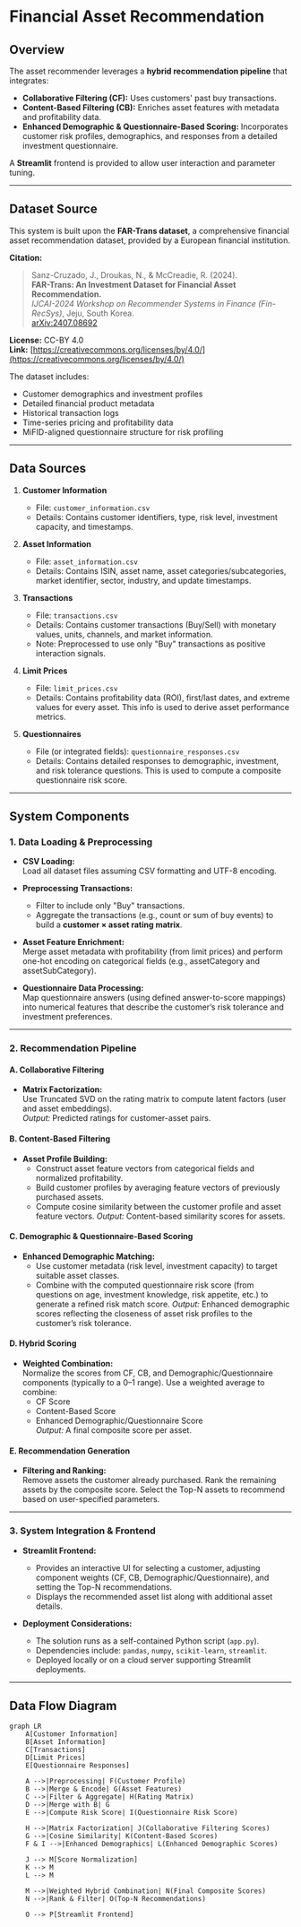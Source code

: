 # Financial Asset Recommendation

## Overview

The asset recommender leverages a **hybrid recommendation pipeline** that integrates:
- **Collaborative Filtering (CF):** Uses customers' past buy transactions.
- **Content-Based Filtering (CB):** Enriches asset features with metadata and profitability data.
- **Enhanced Demographic & Questionnaire-Based Scoring:** Incorporates customer risk profiles, demographics, and responses from a detailed investment questionnaire.

A **Streamlit** frontend is provided to allow user interaction and parameter tuning.

---

## Dataset Source

This system is built upon the **FAR-Trans dataset**, a comprehensive financial asset recommendation dataset, provided by a European financial institution.

**Citation:**

> Sanz-Cruzado, J., Droukas, N., & McCreadie, R. (2024).  
> **FAR-Trans: An Investment Dataset for Financial Asset Recommendation.**  
> *IJCAI-2024 Workshop on Recommender Systems in Finance (Fin-RecSys)*, Jeju, South Korea.  
> [arXiv:2407.08692](https://arxiv.org/abs/2407.08692)

**License:** CC-BY 4.0  
**Link:** [https://creativecommons.org/licenses/by/4.0/](https://creativecommons.org/licenses/by/4.0/)

The dataset includes:
- Customer demographics and investment profiles
- Detailed financial product metadata
- Historical transaction logs
- Time-series pricing and profitability data
- MiFID-aligned questionnaire structure for risk profiling

---

## Data Sources

1. **Customer Information**
   - File: `customer_information.csv`
   - Details: Contains customer identifiers, type, risk level, investment capacity, and timestamps.

2. **Asset Information**
   - File: `asset_information.csv`
   - Details: Contains ISIN, asset name, asset categories/subcategories, market identifier, sector, industry, and update timestamps.

3. **Transactions**
   - File: `transactions.csv`
   - Details: Contains customer transactions (Buy/Sell) with monetary values, units, channels, and market information.
   - Note: Preprocessed to use only "Buy" transactions as positive interaction signals.

4. **Limit Prices**
   - File: `limit_prices.csv`
   - Details: Contains profitability data (ROI), first/last dates, and extreme values for every asset. This info is used to derive asset performance metrics.

5. **Questionnaires**
   - File (or integrated fields): `questionnaire_responses.csv`
   - Details: Contains detailed responses to demographic, investment, and risk tolerance questions. This is used to compute a composite questionnaire risk score.

---

## System Components

### 1. Data Loading & Preprocessing

- **CSV Loading:**  
  Load all dataset files assuming CSV formatting and UTF-8 encoding.

- **Preprocessing Transactions:**  
  - Filter to include only "Buy" transactions.
  - Aggregate the transactions (e.g., count or sum of buy events) to build a **customer × asset rating matrix**.

- **Asset Feature Enrichment:**  
  Merge asset metadata with profitability (from limit prices) and perform one-hot encoding on categorical fields (e.g., assetCategory and assetSubCategory).

- **Questionnaire Data Processing:**  
  Map questionnaire answers (using defined answer-to-score mappings) into numerical features that describe the customer’s risk tolerance and investment preferences.

---

### 2. Recommendation Pipeline

#### A. Collaborative Filtering
- **Matrix Factorization:**  
  Use Truncated SVD on the rating matrix to compute latent factors (user and asset embeddings).  
  _Output:_ Predicted ratings for customer-asset pairs.

#### B. Content-Based Filtering
- **Asset Profile Building:**  
  - Construct asset feature vectors from categorical fields and normalized profitability.
  - Build customer profiles by averaging feature vectors of previously purchased assets.
  - Compute cosine similarity between the customer profile and asset feature vectors.
  _Output:_ Content-based similarity scores for assets.

#### C. Demographic & Questionnaire-Based Scoring
- **Enhanced Demographic Matching:**  
  - Use customer metadata (risk level, investment capacity) to target suitable asset classes.
  - Combine with the computed questionnaire risk score (from questions on age, investment knowledge, risk appetite, etc.) to generate a refined risk match score.
  _Output:_ Enhanced demographic scores reflecting the closeness of asset risk profiles to the customer’s risk tolerance.

#### D. Hybrid Scoring
- **Weighted Combination:**  
  Normalize the scores from CF, CB, and Demographic/Questionnaire components (typically to a 0–1 range).
  Use a weighted average to combine:
  - CF Score
  - Content-Based Score
  - Enhanced Demographic/Questionnaire Score  
  _Output:_ A final composite score per asset.

#### E. Recommendation Generation
- **Filtering and Ranking:**  
  Remove assets the customer already purchased.
  Rank the remaining assets by the composite score.
  Select the Top-N assets to recommend based on user-specified parameters.

---

### 3. System Integration & Frontend

- **Streamlit Frontend:**  
  - Provides an interactive UI for selecting a customer, adjusting component weights (CF, CB, Demographic/Questionnaire), and setting the Top-N recommendations.
  - Displays the recommended asset list along with additional asset details.

- **Deployment Considerations:**
  - The solution runs as a self-contained Python script (`app.py`).
  - Dependencies include: `pandas`, `numpy`, `scikit-learn`, `streamlit`.
  - Deployed locally or on a cloud server supporting Streamlit deployments.

---

## Data Flow Diagram

```mermaid
graph LR
    A[Customer Information]
    B[Asset Information]
    C[Transactions]
    D[Limit Prices]
    E[Questionnaire Responses]
    
    A -->|Preprocessing| F(Customer Profile)
    B -->|Merge & Encode| G(Asset Features)
    C -->|Filter & Aggregate| H(Rating Matrix)
    D -->|Merge with B| G
    E -->|Compute Risk Score| I(Questionnaire Risk Score)
    
    H -->|Matrix Factorization| J(Collaborative Filtering Scores)
    G -->|Cosine Similarity| K(Content-Based Scores)
    F & I -->|Enhanced Demographics| L(Enhanced Demographic Scores)
    
    J --> M[Score Normalization]
    K --> M
    L --> M
    
    M -->|Weighted Hybrid Combination| N(Final Composite Scores)
    N -->|Rank & Filter| O(Top-N Recommendations)
    
    O --> P[Streamlit Frontend]
